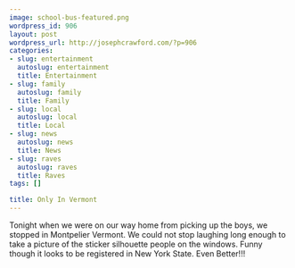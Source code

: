 ```yaml
--- 
image: school-bus-featured.png
wordpress_id: 906
layout: post
wordpress_url: http://josephcrawford.com/?p=906
categories: 
- slug: entertainment
  autoslug: entertainment
  title: Entertainment
- slug: family
  autoslug: family
  title: Family
- slug: local
  autoslug: local
  title: Local
- slug: news
  autoslug: news
  title: News
- slug: raves
  autoslug: raves
  title: Raves
tags: []

title: Only In Vermont
---
```

Tonight when we were on our way home from picking up the boys, we stopped in Montpelier Vermont.  We could not stop laughing long enough to take a picture of the sticker silhouette people on the windows.  Funny though it looks to be registered in New York State.  Even Better!!!
